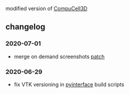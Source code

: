 modified version of [CompuCell3D](https://github.com/CompuCell3D/CompuCell3D)

## changelog

### 2020-07-01
- merge on demand screenshots [patch](https://github.com/gabroo/CompuCell3D/pull/1)

### 2020-06-29
- fix VTK versioning in [pyinterface](CompuCell3D/core/pyinterface) build scripts
